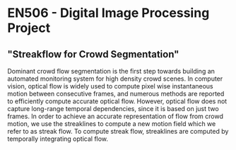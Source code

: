 # EN506 - Digital Image Processing Project
## "Streakflow for Crowd Segmentation"

Dominant crowd flow segmentation is the first step towards building an automated monitoring
system for high density crowd scenes. In computer vision, optical flow is widely used to compute
pixel wise instantaneous motion between consecutive frames, and numerous methods are reported
to efficiently compute accurate optical flow. However, optical flow does not capture long-range
temporal dependencies, since it is based on just two frames. In order to achieve an accurate
representation of flow from crowd motion, we use the streaklines to compute a new motion field
which we refer to as streak flow. To compute streak flow, streaklines are computed by temporally
integrating optical flow.
